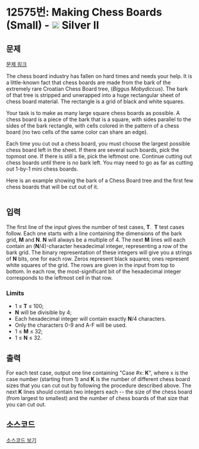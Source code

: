 # 12575번: Making Chess Boards (Small) - <img src="https://static.solved.ac/tier_small/9.svg" style="height:20px" /> Silver II

<!-- performance -->

<!-- 문제 제출 후 깃허브에 푸시를 했을 때 제출한 코드의 성능이 입력될 공간입니다.-->

<!-- end -->

## 문제

[문제 링크](https://boj.kr/12575)


<p>The chess board industry has fallen on hard times and needs your help. It is a little-known fact that chess boards are made from the bark of the extremely rare Croatian Chess Board tree, (<em>Biggus Mobydiccus</em>). The bark of that tree is stripped and unwrapped into a huge rectangular sheet of chess board material. The rectangle is a grid of black and white squares.</p>

<p>Your task is to make as many large square chess boards as possible. A chess board is a piece of the bark that is a square, with sides parallel to the sides of the bark rectangle, with cells colored in the pattern of a chess board (no two cells of the same color can share an edge).</p>

<p>Each time you cut out a chess board, you must choose the largest possible chess board left in the sheet. If there are several such boards, pick the topmost one. If there is still a tie, pick the leftmost one. Continue cutting out chess boards until there is no bark left. You may need to go as far as cutting out 1-by-1 mini chess boards.</p>

<p>Here is an example showing the bark of a Chess Board tree and the first few chess boards that will be cut out of it.</p>

<p><img alt="" src="https://onlinejudgeimages.s3.amazonaws.com/problem/12575/images-28.png"></p>



## 입력


<p>The first line of the input gives the number of test cases,&nbsp;<strong>T</strong>.&nbsp;&nbsp;<strong>T</strong>&nbsp;test cases follow. Each one starts with a line containing the dimensions of the bark grid,&nbsp;<strong>M</strong>&nbsp;and&nbsp;<strong>N</strong>.&nbsp;<strong>N</strong>&nbsp;will always be a multiple of 4. The next&nbsp;<strong>M</strong>&nbsp;lines will each contain an (<strong>N</strong>/4)-character hexadecimal integer, representing a row of the bark grid. The binary representation of these integers will give you a strings of&nbsp;<strong>N</strong>&nbsp;bits, one for each row. Zeros represent black squares; ones represent white squares of the grid. The rows are given in the input from top to bottom. In each row, the most-significant bit of the hexadecimal integer corresponds to the leftmost cell in that row.</p>

<h3>Limits</h3>

<ul>
<li>1 ≤&nbsp;<strong>T</strong>&nbsp;≤ 100;</li>
<li><strong>N</strong>&nbsp;will be divisible by 4;</li>
<li>Each hexadecimal integer will contain exactly&nbsp;<strong>N</strong>/4 characters.</li>
<li>Only the characters 0-9 and A-F will be used.</li>
<li>1 ≤&nbsp;<strong>M</strong>&nbsp;≤ 32;</li>
<li>1 ≤&nbsp;<strong>N</strong>&nbsp;≤ 32.</li>
</ul>



## 출력


<p>For each test case, output one line containing "Case #x:&nbsp;<strong>K</strong>", where x is the case number (starting from 1) and&nbsp;<strong>K</strong>&nbsp;is the number of different chess board sizes that you can cut out by following the procedure described above. The next&nbsp;<strong>K</strong>&nbsp;lines should contain two integers each -- the size of the chess board (from largest to smallest) and the number of chess boards of that size that you can cut out.</p>



## 소스코드

[소스코드 보기](Making%20Chess%20Boards%20(Small).py)
